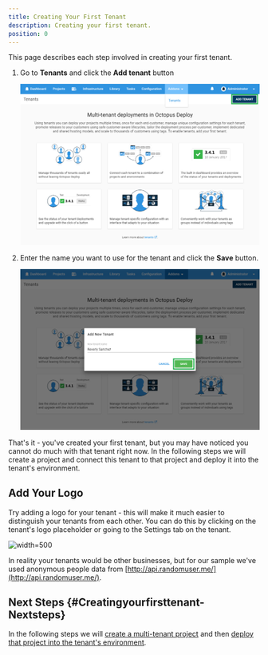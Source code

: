 ```yaml
---
title: Creating Your First Tenant
description: Creating your first tenant.
position: 0
---
```


This page describes each step involved in creating your first tenant.

1. Go to **Tenants** and click the **Add tenant** button

   ![](images/add-new-tenant.png "width=500")

2. Enter the name you want to use for the tenant and click the **Save** button.

    ![](images/creating-new-tenant.png "width=500")

That's it - you've created your first tenant, but you may have noticed you cannot do much with that tenant right now. In the following steps we will create a project and connect this tenant to that project and deploy it into the tenant's environment.

## Add Your Logo

Try adding a logo for your tenant - this will make it much easier to distinguish your tenants from each other. You can do this by clicking on the tenant's logo placeholder or going to the Settings tab on the tenant.

![](/sampler.png "width=500")

In reality your tenants would be other businesses, but for our sample we've used anonymous people data from [http://api.randomuser.me/](http://api.randomuser.me/).

## Next Steps {#Creatingyourfirsttenant-Nextsteps}

In the following steps we will [create a multi-tenant project](/docs/deployment-patterns/multi-tenant-deployments/multi-tenant-deployment-guide/creating-your-first-multi-tenant-project.md) and then [deploy that project into the tenant's environment](/docs/deployment-patterns/multi-tenant-deployments/multi-tenant-deployment-guide/deploying-a-simple-multi-tenant-project.md).
